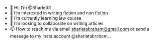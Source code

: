 - 👋 Hi, I’m @Sharlet01
- 👀 I’m interested in writing fiction and non fiction
- 🌱 I’m currently learning law course
- 💞️ I’m looking to collaborate on writing articles
- 📫 How to reach me via email sharletabraham@gmail.com or send a message to my insta account @sharletabraham._

<!---
Sharlet01/Sharlet01 is a ✨ special ✨ repository because its `README.md` (this file) appears on your GitHub profile.
You can click the Preview link to take a look at your changes.
--->
